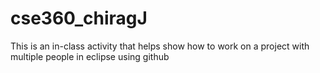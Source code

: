 # cse360_chiragJ
This is an in-class activity that helps show how to work on a project with multiple people in eclipse using github
